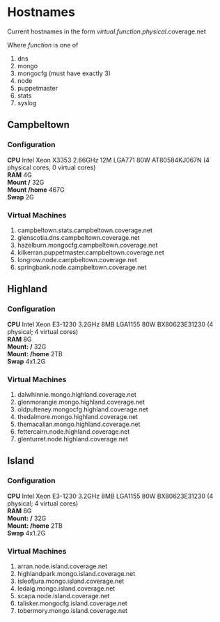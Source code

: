 Hostnames
=========

Current hostnames in the form _virtual_._function_._physical_.coverage.net

Where _function_ is one of

1. dns
1. mongo
1. mongocfg (must have exactly 3)
1. node
1. puppetmaster
1. stats
1. syslog

Campbeltown
-----------

### Configuration

**CPU** Intel Xeon X3353 2.66GHz 12M LGA771 80W AT80584KJ067N (4 physical cores, 0 virtual cores)  
**RAM** 4G  
**Mount /** 32G  
**Mount /home** 467G  
**Swap** 2G  


### Virtual Machines

1. campbeltown.stats.campbeltown.coverage.net
1. glenscotia.dns.campbeltown.coverage.net
1. hazelburn.mongocfg.campbeltown.coverage.net
1. kilkerran.puppetmaster.campbeltown.coverage.net
1. longrow.node.campbeltown.coverage.net
1. springbank.node.campbeltown.coverage.net

Highland
--------

### Configuration

**CPU** Intel Xeon E3-1230 3.2GHz 8MB LGA1155 80W BX80623E31230 (4 physical; 4 virtual cores)  
**RAM** 8G  
**Mount: /** 32G  
**Mount: /home** 2TB  
**Swap** 4x1.2G  


### Virtual Machines

1. dalwhinnie.mongo.highland.coverage.net
1. glenmorangie.mongo.highland.coverage.net
1. oldpulteney.mongocfg.highland.coverage.net
1. thedalmore.mongo.highland.coverage.net
1. themacallan.mongo.highland.coverage.net
1. fettercairn.node.highland.coverage.net
1. glenturret.node.highland.coverage.net

Island
------

### Configuration

**CPU** Intel Xeon E3-1230 3.2GHz 8MB LGA1155 80W BX80623E31230 (4 physical; 4 virtual cores)  
**RAM** 8G  
**Mount: /** 32G  
**Mount: /home** 2TB  
**Swap** 4x1.2G  


### Virtual Machines

1. arran.node.island.coverage.net
1. highlandpark.mongo.island.coverage.net
1. isleofjura.mongo.island.coverage.net
1. ledaig.mongo.island.coverage.net
1. scapa.node.island.coverage.net
1. talisker.mongocfg.island.coverage.net
1. tobermory.mongo.island.coverage.net
